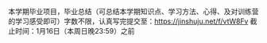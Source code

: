 本学期️毕业项目，️毕业总结（可总结本学期知识点、学习方法、心得、及对训练营的学习感受即可）字数不限，认真写完提交至：https://jinshuju.net/f/vtW8Fv
截止时间：1月16日（本周日晚23:59）之前
